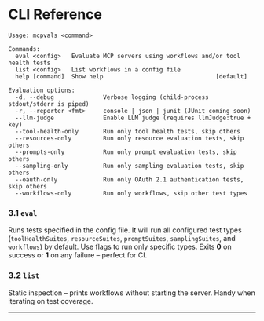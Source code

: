 # CLI Reference

```
Usage: mcpvals <command>

Commands:
  eval <config>   Evaluate MCP servers using workflows and/or tool health tests
  list <config>   List workflows in a config file
  help [command]  Show help                                [default]

Evaluation options:
  -d, --debug              Verbose logging (child-process stdout/stderr is piped)
  -r, --reporter <fmt>     console | json | junit (JUnit coming soon)
  --llm-judge              Enable LLM judge (requires llmJudge:true + key)
  --tool-health-only       Run only tool health tests, skip others
  --resources-only         Run only resource evaluation tests, skip others
  --prompts-only           Run only prompt evaluation tests, skip others
  --sampling-only          Run only sampling evaluation tests, skip others
  --oauth-only             Run only OAuth 2.1 authentication tests, skip others
  --workflows-only         Run only workflows, skip other test types
```

### 3.1 `eval`

Runs tests specified in the config file. It will run all configured test types (`toolHealthSuites`, `resourceSuites`, `promptSuites`, `samplingSuites`, and `workflows`) by default. Use flags to run only specific types. Exits **0** on success or **1** on any failure – perfect for CI.

### 3.2 `list`

Static inspection – prints workflows without starting the server. Handy when iterating on test coverage.

---
